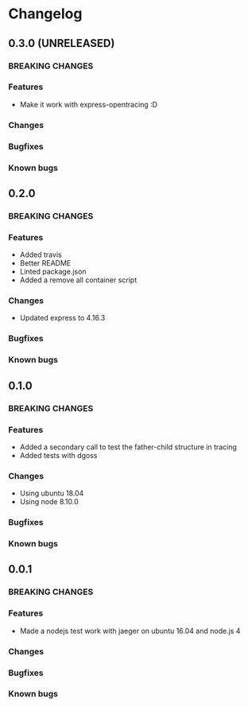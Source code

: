 # Changelog

## 0.3.0 (UNRELEASED)

### BREAKING CHANGES

### Features

- Make it work with express-opentracing :D

### Changes

### Bugfixes

### Known bugs

## 0.2.0

### BREAKING CHANGES

### Features

- Added travis
- Better README
- Linted package.json
- Added a remove all container script

### Changes

- Updated express to 4.16.3

### Bugfixes

### Known bugs

## 0.1.0

### BREAKING CHANGES

### Features

- Added a secondary call to test the father-child structure in tracing
- Added tests with dgoss

### Changes

- Using ubuntu 18.04
- Using node 8.10.0

### Bugfixes

### Known bugs

## 0.0.1

### BREAKING CHANGES

### Features

- Made a nodejs test work with jaeger on ubuntu 16.04 and node.js 4

### Changes

### Bugfixes

### Known bugs
